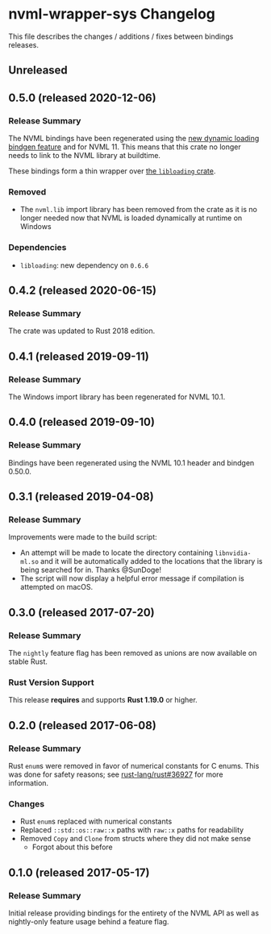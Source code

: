 # nvml-wrapper-sys Changelog

This file describes the changes / additions / fixes between bindings releases.

## Unreleased

## 0.5.0 (released 2020-12-06)

### Release Summary

The NVML bindings have been regenerated using the [new dynamic loading bindgen feature](https://github.com/rust-lang/rust-bindgen/pull/1846) and for NVML 11. This means that this crate no longer needs to link to the NVML library at buildtime.

These bindings form a thin wrapper over [the `libloading` crate](https://github.com/nagisa/rust_libloading).

### Removed

* The `nvml.lib` import library has been removed from the crate as it is no longer needed now that NVML is loaded dynamically at runtime on Windows

### Dependencies

* `libloading`: new dependency on `0.6.6`

## 0.4.2 (released 2020-06-15)

### Release Summary

The crate was updated to Rust 2018 edition.

## 0.4.1 (released 2019-09-11)

### Release Summary

The Windows import library has been regenerated for NVML 10.1.

## 0.4.0 (released 2019-09-10)

### Release Summary

Bindings have been regenerated using the NVML 10.1 header and bindgen 0.50.0.

## 0.3.1 (released 2019-04-08)

### Release Summary

Improvements were made to the build script:

* An attempt will be made to locate the directory containing `libnvidia-ml.so` and it will be automatically added to the locations that the library is being searched for in. Thanks @SunDoge!
* The script will now display a helpful error message if compilation is attempted on macOS.

## 0.3.0 (released 2017-07-20)

### Release Summary

The `nightly` feature flag has been removed as unions are now available on stable Rust.

### Rust Version Support

This release **requires** and supports **Rust 1.19.0** or higher.

## 0.2.0 (released 2017-06-08)

### Release Summary

Rust `enum`s were removed in favor of numerical constants for C enums. This was done for safety reasons; see [rust-lang/rust#36927](https://github.com/rust-lang/rust/issues/36927) for more information.

### Changes

* Rust `enum`s replaced with numerical constants
* Replaced `::std::os::raw::x` paths with `raw::x` paths for readability
* Removed `Copy` and `Clone` from structs where they did not make sense
  * Forgot about this before

## 0.1.0 (released 2017-05-17)

### Release Summary

Initial release providing bindings for the entirety of the NVML API as well as nightly-only feature usage behind a feature flag.
